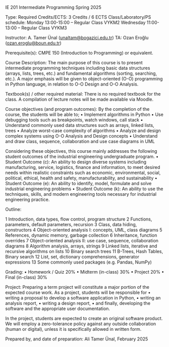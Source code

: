 IE 201
Intermediate Programming
Spring 2025

Type: 			Required
Credits/ECTS: 	3 Credits / 6 ECTS
Class/Laboratory/PS schedule: 	Monday 13:00-15:00 – Regular Class VYKM2
			Wednesday 11:00-13:00  – Regular Class VYKM3

Instructor: 		A. Tamer Ünal (unaltam@bogazici.edu.tr)
TA: 			Ozan Eroğlu (ozan.eroglu@boun.edu.tr)

Prerequisite(s): 	CMPE 150 (Introduction to Programming) or equivalent. 

Course Description: 
The main purpose of this course is to present intermediate programming techniques including basic data structures (arrays, lists, trees, etc.) and fundamental algorithms (sorting, searching, etc.). A major emphasis will be given to object-oriented (O-O) programming in Python language, in relation to O-O Design and O-O Analysis.

Textbook(s) / other required material:
There is no required textbook for the class. A compilation of lecture notes will be made available via Moodle. 

Course objectives (and program outcomes):
By the completion of the course, the students will be able to;
•	Implement algorithms in Python
•	Use debugging tools such as breakpoints, watch windows, call stack
•	Understand commonly used data structures such as arrays, linked lists, trees
•	Analyze worst-case complexity of algorithms
•	Analyze and design complex systems using O-O Analysis and Design concepts
•	Understand and draw class, sequence, collaboration and use case diagrams in UML

Considering these objectives, this course mainly addresses the following student outcomes of the industrial engineering undergraduate program.
•	Student Outcome (c): An ability to design diverse systems including manufacturing, service, logistics, finance and information, to meet desired needs within realistic constraints such as economic, environmental, social, political, ethical, health and safety, manufacturability, and sustainability
•	Student Outcome (e): An ability to identify, model, formulate and solve industrial engineering problems
•	Student Outcome (k): An ability to use the techniques, skills, and modern engineering tools necessary for industrial engineering practice.

Outline:

1	Introduction, data types, flow control, program structure
2	Functions, parameters, default parameters, recursion
3	Class, data hiding, constructors
4	Object-oriented analysis I: concepts, UML, class diagrams
5	References, dynamic memory, garbage collection
6	Inheritance, function overrides
7	Object-oriented analysis II: use case, sequence, collaboration diagrams
8	Algorithm analysis, arrays, strings
9	Linked lists, iterative and recursive algorithms on lists
10	Binary search trees
11	B-Trees, Hash Tables, Binary search
12	List, set, dictionary comprehensions, generator expressions
13	Some commonly used packages (e.g. Pandas, NumPy)


Grading: 
•	Homework / Quiz	20%
•	Midterm (in-class)	30%
•	Project		20%
•	Final (in-class)	30%


Project: 
Preparing a term project will constitute a major portion of the expected course work. As a project, students will be responsible for 
•	writing a proposal to develop a software application in Python,
•	writing an analysis report,
•	writing a design report,
•	and finally, developing the software and the appropriate user documentation.

In the project, students are expected to create an original software product. We will employ a zero-tolerance policy against any outside collaboration (human or digital), unless it is specifically allowed in written form.

Prepared by, and date of preparation: Ali Tamer Ünal, February 2025

